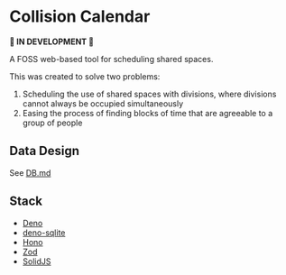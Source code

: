 # Collision Calendar

**🚧 IN DEVELOPMENT 🚧**

A FOSS web-based tool for scheduling shared spaces.

This was created to solve two problems:

1. Scheduling the use of shared spaces with divisions, where divisions cannot always be occupied simultaneously
2. Easing the process of finding blocks of time that are agreeable to a group of people

## Data Design

See [DB.md](docs/DB.md)

## Stack

- [Deno](https://docs.deno.com/)
- [deno-sqlite](https://deno.land/x/sqlite@v3.9.1)
- [Hono](https://hono.dev/docs/)
- [Zod](https://zod.dev/)
- [SolidJS](https://www.solidjs.com/)
